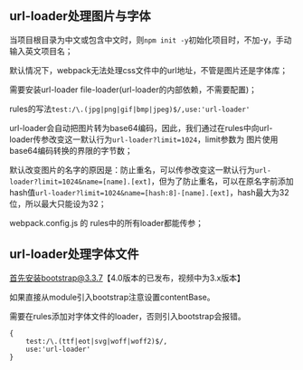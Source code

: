 ## url-loader处理图片与字体

当项目根目录为中文或包含中文时，则`npm init -y`初始化项目时，不加-y，手动输入英文项目名；

默认情况下，webpack无法处理css文件中的url地址，不管是图片还是字体库；

需要安装url-loader file-loader(url-loader的内部依赖，不需要配置)；

rules的写法`test:/\.(jpg|png|gif|bmp|jpeg)$/,use:'url-loader'`

url-loader会自动把图片转为base64编码，因此，我们通过在rules中向url-loader传参改变这一默认行为`url-loader?limit=1024`，limit参数为 图片使用base64编码转换的界限的字节数；

默认改变图片的名字的原因是：防止重名，可以传参改变这一默认行为`url-loader?limit=1024&name=[name].[ext]`，但为了防止重名，可以在原名字前添加hash值`url-loader?limit=1024&name=[hash:8]-[name].[ext]`，hash最大为32位，所以最大只能设为32；

webpack.config.js 的 rules中的所有loader都能传参；

## url-loader处理字体文件

首先安装bootstrap@3.3.7【4.0版本的已发布，视频中为3.x版本】

如果直接从module引入bootstrap注意设置contentBase。

需要在rules添加对字体文件的loader，否则引入bootstrap会报错。

```
{
	test:/\.(ttf|eot|svg|woff|woff2)$/,
	use:'url-loader'
}

```